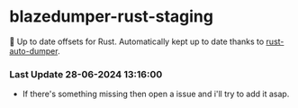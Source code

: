 # blazedumper-rust-staging

🚀 Up to date offsets for Rust. Automatically kept up to date thanks to [rust-auto-dumper](https://github.com/Akandesh/rust-auto-dumper).


### Last Update 28-06-2024 13:16:00
- If there's something missing then open a issue and i'll try to add it asap.